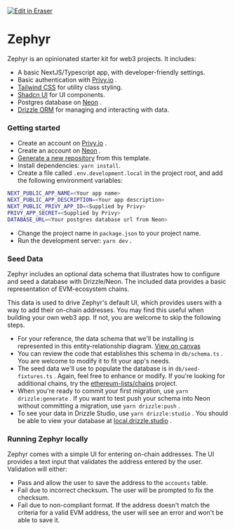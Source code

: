 <p><a target="_blank" href="https://app.eraser.io/workspace/oRI3IcQibkaiElPYiQDX" id="edit-in-eraser-github-link"><img alt="Edit in Eraser" src="https://firebasestorage.googleapis.com/v0/b/second-petal-295822.appspot.com/o/images%2Fgithub%2FOpen%20in%20Eraser.svg?alt=media&amp;token=968381c8-a7e7-472a-8ed6-4a6626da5501"></a></p>

# Zephyr

Zephyr is an opinionated starter kit for web3 projects. It includes:

- A basic NextJS/Typescript app, with developer-friendly settings.
- Basic authentication with [﻿Privy.io](https://www.privy.io/) .
- [﻿Tailwind CSS](https://tailwindcss.com/) for utility class styling.
- [﻿Shadcn UI](https://ui.shadcn.com/) for UI components.
- Postgres database on [﻿Neon](https://neon.tech/) .
- [﻿Drizzle ORM](https://orm.drizzle.team/) for managing and interacting with data.

### Getting started

- Create an account on [﻿Privy.io](https://www.privy.io/) .
- Create an account on [﻿Neon](https://neon.tech/) .
- [﻿Generate a new repository](https://docs.github.com/en/repositories/creating-and-managing-repositories/creating-a-repository-from-a-template) from this template.
- Install dependencies: `yarn install`.
- Create a file called `.env.development.local` in the project root, and add the following environment variables:

```bash
NEXT_PUBLIC_APP_NAME=<Your app name>
NEXT_PUBLIC_APP_DESCRIPTION=<Your app description>
NEXT_PUBLIC_PRIVY_APP_ID=<Supplied by Privy>
PRIVY_APP_SECRET=<Supplied by Privy>
DATABASE_URL=<Your postgres database url from Neon>
```

- Change the project name in `package.json` to your project name.
- Run the development server: `yarn dev` .

### Seed Data

Zephyr includes an optional data schema that illustrates how to configure and seed a database with Drizzle/Neon. The included data provides a basic representation of EVM-ecosystem chains.

This data is used to drive Zephyr's default UI, which provides users with a way to add their on-chain addresses. You may find this useful when building your own web3 app. If not, you are welcome to skip the following steps.

- For your reference, the data schema that we'll be installing is represented in this entity-relationship diagram. [﻿View on canvas](https://app.eraser.io/workspace/oRI3IcQibkaiElPYiQDX?elements=AqBdJp_5XgMUeEa37uVIFQ)
- You can review the code that establishes this schema in `db/schema.ts` . You are welcome to modify it to fit your app's needs.
- The seed data we'll use to populate the database is in `db/seed-fixtures.ts` . Again, feel free to enhance or modify. If you're looking for additional chains, try the [﻿ethereum-lists/chains](https://github.com/ethereum-lists/chains) project.
- When you're ready to commit your first migration, use `yarn drizzle:generate` . If you want to test push your schema into Neon without committing a migration, use `yarn drizzle:push` .
- To see your data in Drizzle Studio, use `yarn drizzle:studio` . You should be able to view your database at [﻿local.drizzle.studio](https://local.drizzle.studio/) .

### Running Zephyr locally

Zephyr comes with a simple UI for entering on-chain addresses. The UI provides a text input that validates the address entered by the user. Validation will either:

- Pass and allow the user to save the address to the `accounts` table.
- Fail due to incorrect checksum. The user will be prompted to fix the checksum.
- Fail due to non-compliant format. If the address doesn't match the criteria for a valid EVM address, the user will see an error and won't be able to save it.

<!--- Eraser file: https://app.eraser.io/workspace/oRI3IcQibkaiElPYiQDX --->
